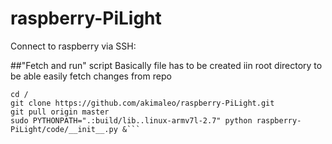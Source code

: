 # raspberry-PiLight

Connect to raspberry via SSH:

##"Fetch and run" script
Basically file has to be created iin root directory to be able easily fetch changes from repo

```#!/bin/bash
cd /
git clone https://github.com/akimaleo/raspberry-PiLight.git
git pull origin master
sudo PYTHONPATH=".:build/lib..linux-armv7l-2.7" python raspberry-PiLight/code/__init__.py &```